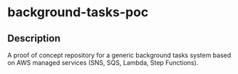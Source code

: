 # background-tasks-poc

## Description

A proof of concept repository for a generic background tasks system based on
AWS managed services (SNS, SQS, Lambda, Step Functions).
